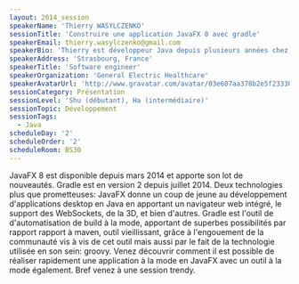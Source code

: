 ```yaml
---
layout: 2014_session
speakerName: 'Thierry WASYLCZENKO'
sessionTitle: 'Construire une application JavaFX 8 avec gradle'
speakerEmail: thierry.wasylczenko@gmail.com
speakerBio: 'Thierry est développeur Java depuis plusieurs années chez General Electric Healthcare en France et se passionne pour l''architecture des projets, JavaFX et les nouveaux outils qui facilitent la vie d''un développeur. Il est également auteur pour RebelLabs de ZeroTurnaround et l''un des leader de l''ElsassJUG, le JUG de Strasbourg en France. Suivez le sur LinkedIn ou sur Twitter @twasyl.'
speakerAddress: 'Strasbourg, France'
speakerTitle: 'Software engineer'
speakerOrganization: 'General Electric Healthcare'
speakerAvatarUrl: 'http://www.gravatar.com/avatar/03e607aa378b2e5f2333001152e8da80?size=200&default=mm'
sessionCategory: Présentation
sessionLevel: 'Shu (débutant), Ha (intermédiaire)'
sessionTopic: Développement
sessionTags:
  - Java
scheduleDay: '2'
scheduleOrder: '2'
scheduleRoom: BS30
---
```


JavaFX 8 est disponible depuis mars 2014 et apporte son lot de nouveautés. Gradle est en version 2 depuis juillet 2014. Deux technologies plus que prometteuses: JavaFX donne un coup de jeune au développement d'applications desktop en Java en apportant un navigateur web intégré, le support des WebSockets, de la 3D, et bien d'autres. Gradle est l'outil de d'automatisation de build à la mode, apportant de superbes possibilités par rapport rapport à maven, outil vieillissant, grâce à l'engouement de la communauté vis à vis de cet outil mais aussi par le fait de la technologie utilisée en son sein: groovy. Venez découvrir comment il est possible de réaliser rapidement une application à la mode en JavaFX avec un outil à la mode également. Bref venez à une session trendy.
